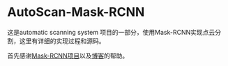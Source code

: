 # AutoScan-Mask-RCNN
这是automatic scanning system 项目的一部分，使用Mask-RCNN实现点云分割，这里有详细的实现过程和源码。

首先感谢[Mask-RCNN项目](https://github.com/matterport/Mask_RCNN)以及[博客](https://engineering.matterport.com/splash-of-color-instance-segmentation-with-mask-r-cnn-and-tensorflow-7c761e238b46)的帮助。
